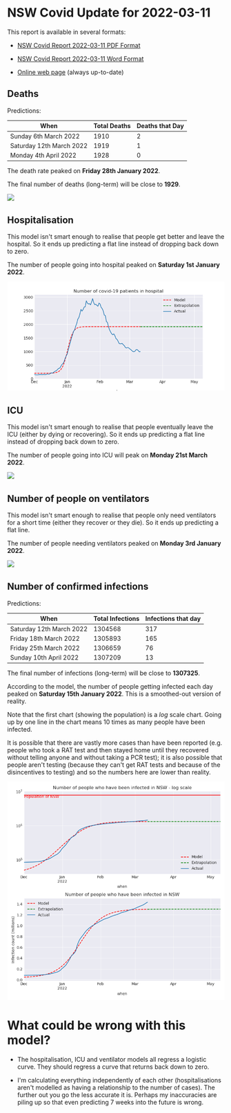 # NSW Covid Update for 2022-03-11

This report is available in several formats:

- [NSW Covid Report 2022-03-11 PDF Format](https://github.com/solresol/yet-another-pandemic-prediction/raw/main/output/2022-03-11/nsw-covid-report-2022-03-11.pdf)

- [NSW Covid Report 2022-03-11 Word Format](https://github.com/solresol/yet-another-pandemic-prediction/raw/main/output/2022-03-11/nsw-covid-report-2022-03-11.docx)

- [Online web page](https://github.com/solresol/yet-another-pandemic-prediction/tree/main/output/README.md) (always up-to-date)

## Deaths

Predictions:

| When | Total Deaths | Deaths that Day |
| ---- | ------------ | --------------- |
| Sunday 6th March 2022 | 1910 | 2 |
| Saturday 12th March 2022 | 1919 | 1 |
| Monday 4th April 2022 | 1928 | 0 |

The death rate peaked on **Friday 28th January 2022**.

The final number of deaths (long-term) will
be close to **1929**.

![](2022-03-11/deaths.png)



## Hospitalisation

This model isn't smart enough to realise that people get better and leave the hospital.
So it ends up predicting a flat line instead of dropping back down to zero.

The number of people going into hospital peaked on **Saturday 1st January 2022**.

![](2022-03-11/hospitalisation.png)

## ICU

This model isn't smart enough to realise that people eventually leave the ICU
(either by dying or recovering).
So it ends up predicting a flat line instead of dropping back down to zero.

The number of people going into ICU will peak on **Monday 21st March 2022**.

![](2022-03-11/icu.png)

## Number of people on ventilators

This model isn't smart enough to realise that people only need ventilators for
a short time (either they recover or they die). So it ends up predicting a flat line.

The number of people needing ventilators peaked on **Monday 3rd January 2022**.

![](2022-03-11/ventilators.png)

## Number of confirmed infections

Predictions:

| When | Total Infections | Infections that day |
| ---- | ------------ | --------------- |
| Saturday 12th March 2022 | 1304568 | 317 |
| Friday 18th March 2022 | 1305893 | 165 |
| Friday 25th March 2022 | 1306659 | 76 |
| Sunday 10th April 2022 | 1307209 | 13 |

The final number of infections (long-term) will
be close to **1307325**.


According to the model, the number of people getting infected each day peaked on **Saturday 15th January 2022**. This is a smoothed-out version of reality.

Note that the first chart (showing the population) is a *log* scale chart. Going up by one line in the chart means 10 times as many people have been infected. 

It is possible that there are vastly more cases than have been
reported (e.g. people who took a RAT test and then stayed home until
they recovered without telling anyone and without taking a PCR test);
it is also possible that people aren't testing (because they can't get
RAT tests and because of the disincentives to testing) and so the
numbers here are lower than reality.


![](2022-03-11/infection.png)



# What could be wrong with this model?

- The hospitalisation, ICU and ventilator models all regress a logistic curve. They
should regress a curve that returns back down to zero.

- I'm calculating everything independently of each other (hospitalisations aren't modelled as having a relationship to the number of cases). The further out you go the less accurate it is. Perhaps my inaccuracies are piling up so that even predicting 7 weeks into the future is wrong.

